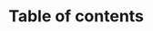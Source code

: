 # Table of contents

<Toc minDepth="2" maxDepth="5" ></Toc>

<!-- 今天我汇报的内容包括6个部分，第一部分，我会带大家回顾一下监督学习的概念；
二至四部分，主要介绍监督学习的两大基本问题分类和回归问题方面的应用。
第五部分，介绍监督学习在目前大火的大语言模型领域的应用。
最后做本次报告的总结。
 -->